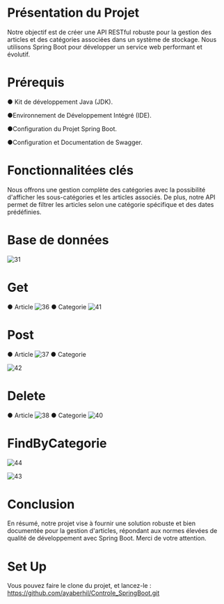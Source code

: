 # Présentation du Projet
Notre objectif est de créer une API RESTful robuste pour la gestion des articles et des catégories associées dans un système de stockage. Nous utilisons Spring Boot pour développer un service web performant et évolutif.

# Prérequis
   &#9679; Kit de développement Java (JDK).

   &#9679;Environnement de Développement Intégré (IDE).

   &#9679;Configuration du Projet Spring Boot.

   &#9679;Configuration et Documentation de Swagger.

  
# Fonctionnalitées clés
Nous offrons une gestion complète des catégories avec la possibilité d'afficher les sous-catégories et les articles associés. De plus, notre API permet de filtrer les articles selon une catégorie spécifique et des dates prédéfinies.

# Base de données
![31](https://github.com/ayaberhil/Controle_SpringBoot/assets/147451152/98c22858-cbbd-46a6-a1bd-da201c417998)



# Get
&#9679; Article
![36](https://github.com/ayaberhil/Controle_SpringBoot/assets/147451152/5b52f1d5-c3b4-4ad7-8b6a-18ed7b498a2e)
&#9679; Categorie
![41](https://github.com/ayaberhil/Controle_SpringBoot/assets/147451152/5bd0b49a-9ff3-4ef0-bde6-adf1e965ef7e)

# Post
&#9679; Article
![37](https://github.com/ayaberhil/Controle_SpringBoot/assets/147451152/e39becf4-2951-4c90-8e36-dbd6697b7382)
&#9679; Categorie

![42](https://github.com/ayaberhil/Controle_SpringBoot/assets/147451152/77974d87-73a0-4036-92e7-c22e1bdff722)

# Delete
&#9679; Article
![38](https://github.com/ayaberhil/Controle_SpringBoot/assets/147451152/6a3571f0-a1fc-4157-8f9f-58b35ea64bcd)
&#9679; Categorie
![40](https://github.com/ayaberhil/Controle_SpringBoot/assets/147451152/b7fd9622-9a8e-4ee7-a4a9-988e7a55d8ce)


# FindByCategorie

![44](https://github.com/ayaberhil/Controle_SpringBoot/assets/147451152/4ec61922-3a3a-4c8c-a407-1b1e0e7db4c0)

![43](https://github.com/ayaberhil/Controle_SpringBoot/assets/147451152/253c6755-16ff-46a3-932d-c50dfe0c6dd2)





 # Conclusion
 En résumé, notre projet vise à fournir une solution robuste et bien documentée pour la gestion d'articles, répondant aux normes élevées de qualité de développement avec Spring Boot. Merci de votre attention.

 # Set Up

Vous pouvez faire le clone du projet, et lancez-le : https://github.com/ayaberhil/Controle_SpringBoot.git

